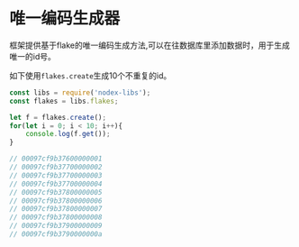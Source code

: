 # 唯一编码生成器

框架提供基于flake的唯一编码生成方法,可以在往数据库里添加数据时，用于生成唯一的id号。

如下使用`flakes.create`生成10个不重复的id。

````js
const libs = require('nodex-libs');
const flakes = libs.flakes;

let f = flakes.create();
for(let i = 0; i < 10; i++){
    console.log(f.get());
}

// 00097cf9b37600000001
// 00097cf9b37700000002
// 00097cf9b37700000003
// 00097cf9b37700000004
// 00097cf9b37800000005
// 00097cf9b37800000006
// 00097cf9b37800000007
// 00097cf9b37800000008
// 00097cf9b37900000009
// 00097cf9b3790000000a

````